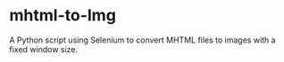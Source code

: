 # mhtml-to-Img
A Python script using Selenium to convert MHTML files to images with a fixed window size.
